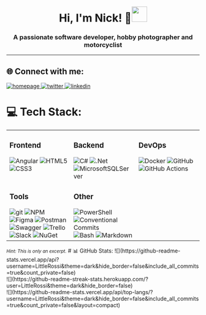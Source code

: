<h1 align="center">Hi, I'm Nick! 👋<img src="assets/hi.gif" height="40"> </h1>
<h3 align="center">A passionate software developer, hobby photographer and motorcyclist</h3>

---

## 🌐 Connect with me:
<a href="https://me.starzmann.net" target="_blank">
  <img src=https://img.shields.io/badge/homepage-3d3d3d.svg?&style=for-the-badge&logoColor=white alt=homepage />
</a>
<a href="https://x.com/Nstarzmann" target="_blank">
  <img src=https://img.shields.io/badge/twitter-00acee.svg?&style=for-the-badge&logo=twitter&logoColor=white alt=twitter />
</a>
<a href="https://www.linkedin.com/in/nick-starzmann-a437b42a4/" target="_blank">
  <img src=https://img.shields.io/badge/linkedin-1E77B5.svg?&style=for-the-badge&logo=linkedin&logoColor=white alt=linkedin />
</a>


# 💻 Tech Stack:
<table>
<tr>
<td valign="top" width="33%">

### Frontend

<div align="left">  
<img src="https://img.shields.io/badge/angular-DD0031.svg?style=for-the-badge&logo=angular&logoColor=white" alt="Angular" />
<img src="https://img.shields.io/badge/html5-E34F26.svg?style=for-the-badge&logo=html5&logoColor=white" alt="HTML5" />
<img src="https://img.shields.io/badge/css3-1572B6.svg?style=for-the-badge&logo=css3&logoColor=white" alt="CSS3" />
</div>
</td>

<td valign="top" width="33%">

### Backend

<div align="left">  
<img src="https://img.shields.io/badge/c%23-239120.svg?style=for-the-badge&logo=c-sharp&logoColor=white" alt="C#" />
<img src="https://img.shields.io/badge/.NET-5C2D91?style=for-the-badge&logo=.net&logoColor=white" alt=".Net" />
<img src="https://img.shields.io/badge/Microsoft%20SQL%20Sever-CC2927?style=for-the-badge&logo=microsoft%20sql%20server&logoColor=white" alt="MicrosoftSQLServer" />
</div>
</td>

<td valign="top" width="33%">

### DevOps

<div align="left">  
<img src="https://img.shields.io/badge/docker-0db7ed.svg?style=for-the-badge&logo=docker&logoColor=white" alt="Docker" />
<img src="https://img.shields.io/badge/github-181717.svg?style=for-the-badge&logo=github&logoColor=white" alt="GitHub" />
<img src="https://img.shields.io/badge/github actions-2088FF.svg?style=for-the-badge&logo=github-actions&logoColor=white" alt="GitHub Actions" />
</div>
</td>
</tr>

<tr>
<td valign="top" width="33%">

### Tools

<div align="left">  
<img src="https://img.shields.io/badge/git-F05032.svg?style=for-the-badge&logo=git&logoColor=white" alt="git" /> 
<img src="https://img.shields.io/badge/NPM-000000.svg?style=for-the-badge&logo=npm&logoColor=white" alt="NPM" />
<img src="https://img.shields.io/badge/figma-F24E1E.svg?style=for-the-badge&logo=figma&logoColor=white" alt="Figma" />
<img src="https://img.shields.io/badge/Postman-FF6C37?style=for-the-badge&logo=postman&logoColor=white" alt="Postman" />
<img src="https://img.shields.io/badge/-Swagger-Clojure?style=for-the-badge&logo=swagger&logoColor=white" alt="Swagger" />
<img src="https://img.shields.io/badge/Trello-026AA7.svg?style=for-the-badge&logo=Trello&logoColor=white" alt="Trello" />
<img src="https://img.shields.io/badge/slack-4A154B.svg?style=for-the-badge&logo=slack&logoColor=white" alt="Slack" />
<img src="https://img.shields.io/badge/nuget-004880.svg?style=for-the-badge&logo=nuget&logoColor=white" alt="NuGet" />
</div>
</td>

<td valign="top" width="33%">

### Other

<div align="left">
<img src="https://img.shields.io/badge/powershell-5391FE.svg?style=for-the-badge&logo=powershell&logoColor=white" alt="PowerShell" />
<img src="https://img.shields.io/badge/conventional commits-FE5196.svg?style=for-the-badge&logo=conventional-commits&logoColor=white" alt="Conventional Commits" />
<img src="https://img.shields.io/badge/bash-4EAA25.svg?style=for-the-badge&logo=gnubash&logoColor=white" alt="Bash" />
<img src="https://img.shields.io/badge/markdown-000000.svg?style=for-the-badge&logo=markdown&logoColor=white" alt="Markdown" />
</div>
</td>
</tr>
</table>
<small><i>Hint: This is only an excerpt.</i></small>
# 📊 GitHub Stats:
![](https://github-readme-stats.vercel.app/api?username=LittleRossi&theme=dark&hide_border=false&include_all_commits=true&count_private=false)<br/>
![](https://github-readme-streak-stats.herokuapp.com/?user=LittleRossi&theme=dark&hide_border=false)<br/>
![](https://github-readme-stats.vercel.app/api/top-langs/?username=LittleRossi&theme=dark&hide_border=false&include_all_commits=true&count_private=false&layout=compact)
